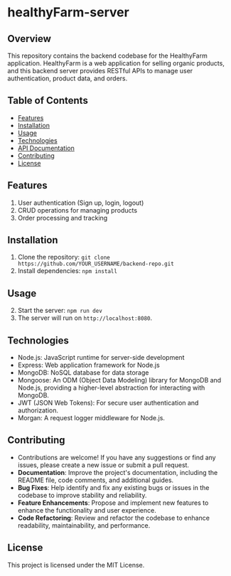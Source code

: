 # healthyFarm-server

## Overview

This repository contains the backend codebase for the HealthyFarm application. HealthyFarm is a web application for selling organic products, and this backend server provides RESTful APIs to manage user authentication, product data, and orders.

## Table of Contents

- [Features](#features)
- [Installation](#installation)
- [Usage](#usage)
- [Technologies](#technologies)
- [API Documentation](#api-documentation)
- [Contributing](#contributing)
- [License](#license)

## Features

1. User authentication (Sign up, login, logout)
2. CRUD operations for managing products
3. Order processing and tracking

## Installation

1. Clone the repository: `git clone https://github.com/YOUR_USERNAME/backend-repo.git`
2. Install dependencies: `npm install`

## Usage

2. Start the server: `npm run dev`
3. The server will run on `http://localhost:8080`.

## Technologies

- Node.js: JavaScript runtime for server-side development
- Express: Web application framework for Node.js
- MongoDB: NoSQL database for data storage
- Mongoose: An ODM (Object Data Modeling) library for MongoDB and Node.js, providing a higher-level abstraction for interacting with MongoDB.
- JWT (JSON Web Tokens): For secure user authentication and authorization.
- Morgan: A request logger middleware for Node.js.

## Contributing

- Contributions are welcome! If you have any suggestions or find any issues, please create a new issue or submit a pull request.
- **Documentation**: Improve the project's documentation, including the README file, code comments, and additional guides.
- **Bug Fixes**: Help identify and fix any existing bugs or issues in the codebase to improve stability and reliability.
- **Feature Enhancements**: Propose and implement new features to enhance the functionality and user experience.
- **Code Refactoring**: Review and refactor the codebase to enhance readability, maintainability, and performance.

## License

This project is licensed under the MIT License.
